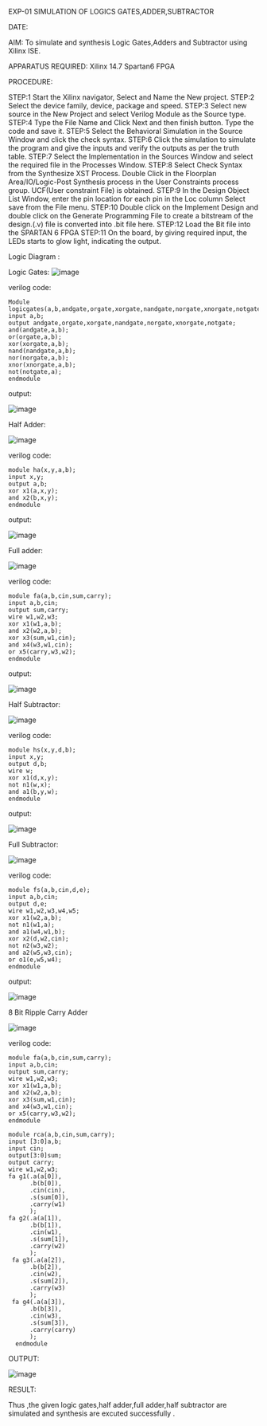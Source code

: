 EXP-01    SIMULATION OF LOGICS GATES,ADDER,SUBTRACTOR

DATE:

AIM: To simulate and synthesis Logic Gates,Adders and Subtractor using Xilinx ISE.

APPARATUS REQUIRED: Xilinx 14.7 Spartan6 FPGA

PROCEDURE:

STEP:1 Start the Xilinx navigator, Select and Name the New project. STEP:2 Select the device family, device, package and speed. STEP:3 Select new source in the New Project and select Verilog Module as the Source type. STEP:4 Type the File Name and Click Next and then finish button. Type the code and save it. STEP:5 Select the Behavioral Simulation in the Source Window and click the check syntax. STEP:6 Click the simulation to simulate the program and give the inputs and verify the outputs as per the truth table. STEP:7 Select the Implementation in the Sources Window and select the required file in the Processes Window. STEP:8 Select Check Syntax from the Synthesize XST Process. Double Click in the Floorplan Area/IO/Logic-Post Synthesis process in the User Constraints process group. UCF(User constraint File) is obtained. STEP:9 In the Design Object List Window, enter the pin location for each pin in the Loc column Select save from the File menu. STEP:10 Double click on the Implement Design and double click on the Generate Programming File to create a bitstream of the design.(.v) file is converted into .bit file here. STEP:12 Load the Bit file into the SPARTAN 6 FPGA STEP:11 On the board, by giving required input, the LEDs starts to glow light, indicating the output.

Logic Diagram :

Logic Gates:
![image](https://github.com/navaneethans/VLSI-LAB-EXPERIMENTS/assets/6987778/ee17970c-3ac9-4603-881b-88e2825f41a4)

verilog code:
```
Module logicgates(a,b,andgate,orgate,xorgate,nandgate,norgate,xnorgate,notgate);
input a,b;
output andgate,orgate,xorgate,nandgate,norgate,xnorgate,notgate;
and(andgate,a,b);
or(orgate,a,b);
xor(xorgate,a,b);
nand(nandgate,a,b);
nor(norgate,a,b);
xnor(xnorgate,a,b);
not(notgate,a);
endmodule
```
output:

![image](https://github.com/navaneethans/VLSI-LAB-EXP-1/assets/159146834/2965c28d-ddca-400a-a332-9844b224ed16)




Half Adder:

![image](https://github.com/navaneethans/VLSI-LAB-EXPERIMENTS/assets/6987778/0e1ecb96-0c25-4556-832b-aeeedfdfe7b9)

verilog code:
```
module ha(x,y,a,b);
input x,y;
output a,b;
xor x1(a,x,y);
and x2(b,x,y);
endmodule
```

output:

![image](https://github.com/navaneethans/VLSI-LAB-EXP-1/assets/159146834/8fbd7a33-eb61-41b9-9622-4b812f7fe82b)




Full adder:

![image](https://github.com/navaneethans/VLSI-LAB-EXPERIMENTS/assets/6987778/9bb3964c-438f-469d-a3de-c1cca6f323fb)

verilog code:
```
module fa(a,b,cin,sum,carry);
input a,b,cin;
output sum,carry;
wire w1,w2,w3;
xor x1(w1,a,b);
and x2(w2,a,b);
xor x3(sum,w1,cin);
and x4(w3,w1,cin);
or x5(carry,w3,w2);
endmodule
```
output:

![image](https://github.com/navaneethans/VLSI-LAB-EXP-1/assets/159146834/ac345e41-7d77-4b50-b09c-e4e17dbe0c73)




Half Subtractor:

![image](https://github.com/navaneethans/VLSI-LAB-EXPERIMENTS/assets/6987778/731470b7-eb4e-49f8-8bb7-2994052a7184)

verilog code:
```
module hs(x,y,d,b);
input x,y;
output d,b;
wire w;
xor x1(d,x,y);
not n1(w,x);
and a1(b,y,w);
endmodule
```
output:

![image](https://github.com/navaneethans/VLSI-LAB-EXP-1/assets/159146834/6fbca922-73b4-49ef-8fa1-8b06d313eea9)






Full Subtractor:

![image](https://github.com/navaneethans/VLSI-LAB-EXPERIMENTS/assets/6987778/d66f874b-c1f2-44b3-a035-7149b56430c1)

verilog code:
```
module fs(a,b,cin,d,e);
input a,b,cin;
output d,e;
wire w1,w2,w3,w4,w5;
xor x1(w2,a,b);
not n1(w1,a);
and a1(w4,w1,b);
xor x2(d,w2,cin);
not n2(w3,w2);
and a2(w5,w3,cin);
or o1(e,w5,w4);
endmodule
```
output:

![image](https://github.com/navaneethans/VLSI-LAB-EXP-1/assets/159146834/2ee62656-4891-4df1-8e66-4c4957c664c1)





8 Bit Ripple Carry Adder

![image](https://github.com/navaneethans/VLSI-LAB-EXPERIMENTS/assets/6987778/7385a408-40a5-4203-8050-b72818622d79)

verilog code:
```
module fa(a,b,cin,sum,carry);
input a,b,cin;
output sum,carry;
wire w1,w2,w3;
xor x1(w1,a,b);
and x2(w2,a,b);
xor x3(sum,w1,cin);
and x4(w3,w1,cin);
or x5(carry,w3,w2);
endmodule

module rca(a,b,cin,sum,carry);
input [3:0]a,b;
input cin;
output[3:0]sum;
output carry;
wire w1,w2,w3;
fa g1(.a(a[0]),
      .b(b[0]),
      .cin(cin),
      .s(sum[0]),
      .carry(w1)
      );
fa g2(.a(a[1]),
      .b(b[1]),
      .cin(w1),
      .s(sum[1]),
      .carry(w2)
      );
 fa g3(.a(a[2]),
      .b(b[2]),
      .cin(w2),
      .s(sum[2]),
      .carry(w3)
      );
 fa g4(.a(a[3]),
      .b(b[3]),
      .cin(w3),
      .s(sum[3]),
      .carry(carry)
      );
  endmodule
```



OUTPUT:

![image](https://github.com/navaneethans/VLSI-LAB-EXP-1/assets/159146834/68219bc4-6925-440b-8226-629ed1471ed9)


RESULT:

Thus ,the given logic gates,half adder,full adder,half subtractor are simulated and synthesis are excuted successfully .

